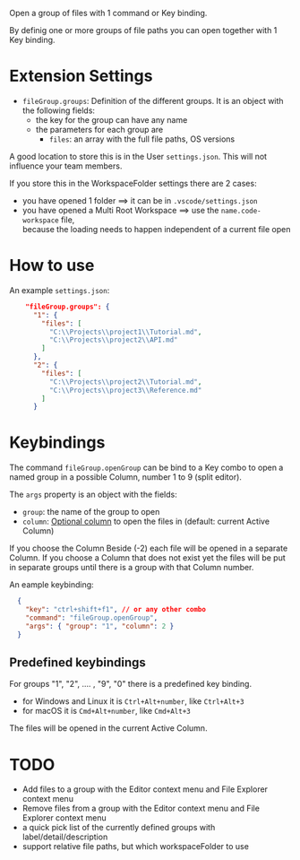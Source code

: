 Open a group of files with 1 command or Key binding.

By definig one or more groups of file paths you can open together with 1 Key binding.

# Extension Settings

* `fileGroup.groups`: Definition of the different groups. It is an object with the following fields:
    * the key for the group can have any name
    * the parameters for each group are
        * `files`: an array with the full file paths, OS versions

A good location to store this is in the User `settings.json`. This will not influence your team members.

If you store this in the WorkspaceFolder settings there are 2 cases:

* you have opened 1 folder ==> it can be in `.vscode/settings.json`
* you have opened a Multi Root Workspace ==> use the `name.code-workspace` file,<br/>
  because the loading needs to happen independent of a current file open

# How to use

An example `settings.json`:

```json
    "fileGroup.groups": {
      "1": {
        "files": [
          "C:\\Projects\\project1\\Tutorial.md",
          "C:\\Projects\\project2\\API.md"
        ]
      },
      "2": {
        "files": [
          "C:\\Projects\\project2\\Tutorial.md",
          "C:\\Projects\\project3\\Reference.md"
        ]
      }
```

# Keybindings

The command `fileGroup.openGroup` can be bind to a Key combo to open a named group in a possible Column, number 1 to 9 (split editor).

The `args` property is an object with the fields:

* `group`: the name of the group to open
* `column`: [Optional column](https://code.visualstudio.com/api/references/vscode-api#ViewColumn) to open the files in (default: current Active Column)

If you choose the Column Beside (-2) each file will be opened in a separate Column. If you choose a Column that does not exist yet the files will be put in separate groups until there is a group with that Column number.

An eample keybinding:

```json
  {
    "key": "ctrl+shift+f1", // or any other combo
    "command": "fileGroup.openGroup",
    "args": { "group": "1", "column": 2 }
  }
```

## Predefined keybindings

For groups "1", "2", .... , "9", "0" there is a predefined key binding.

* for Windows and Linux it is `Ctrl+Alt+number`, like `Ctrl+Alt+3`
* for macOS it is `Cmd+Alt+number`, like `Cmd+Alt+3`

The files will be opened in the current Active Column.

# TODO

* Add files to a group with the Editor context menu and File Explorer context menu
* Remove files from a group with the Editor context menu and File Explorer context menu
* a quick pick list of the currently defined groups with label/detail/description
* support relative file paths, but which workspaceFolder to use